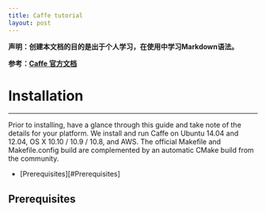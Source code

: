 ```yaml
---
title: Caffe tutorial
layout: post
---
```



**声明：创建本文档的目的是出于个人学习，在使用中学习Markdown语法。**

**参考：[Caffe 官方文档][CaffeOfficial]**

[CaffeOfficial]: http://caffe.berkeleyvision.org "caffe yangqing jia"

# Installation

--------

Prior to installing, have a glance through this guide and take note of the details for your platform. We install and run Caffe on Ubuntu 14.04 and 12.04, OS X 10.10 / 10.9 / 10.8, and AWS. The official Makefile and Makefile.config build are complemented by an automatic CMake build from the community.

* [Prerequisites][#Prerequisites]

## Prerequisites


